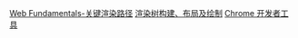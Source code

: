[Web Fundamentals-关键渲染路径](https://developers.google.com/web/fundamentals/performance/critical-rendering-path/)
[渲染树构建、布局及绘制](https://developers.google.com/web/fundamentals/performance/critical-rendering-path/render-tree-construction)
[Chrome 开发者工具](https://developers.google.com/web/tools/chrome-devtools/)